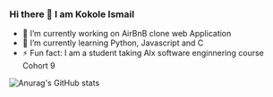 ### Hi there 👋 I am Kokole Ismail



- 🔭 I’m currently working on AirBnB clone web Application
- 🌱 I’m currently learning Python, Javascript and C
- ⚡ Fun fact: I am a student taking Alx software enginnering course Cohort 9
<!--- 👯 I’m looking to collaborate on ...
- 🤔 I’m looking for help with ...
- 💬 Ask me about ...
- 📫 How to reach me: ...
- 😄 Pronouns: ...
- ⚡ Fun fact: ...
--->
![Anurag's GitHub stats](https://github-readme-stats.vercel.app/api?username=kokole12&show_icons=true&theme=radical)
